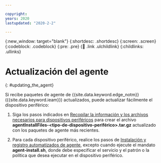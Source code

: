 ```yaml
---

copyright:
years: 2020
lastupdated: "2020-2-2"

---
```


{:new_window: target="blank"}
{:shortdesc: .shortdesc}
{:screen: .screen}
{:codeblock: .codeblock}
{:pre: .pre}
{:child: .link .ulchildlink}
{:childlinks: .ullinks}

# Actualización del agente
{: #updating_the_agent}

Si recibe paquetes de agente de {{site.data.keyword.edge_notm}} ({{site.data.keyword.ieam}}) actualizados, puede actualizar fácilmente el dispositivo periférico:

1. Siga los pasos indicados en [Recopilar la información y los archivos necesarios para dispositivos periféricos](../hub/gather_files.md#prereq_horizon) para crear el archivo **agentInstallFiles-&lt;tipo-de-dispositivo-periférico&gt;.tar.gz** actualizado con los paquetes de agente más recientes.
  
2. Para cada dispositivo periférico, realice los pasos de [Instalación y registro automatizados de agente](automated_install.md#method_one), excepto cuando ejecute el mandato **agent-install.sh**, donde debe especificar el servicio y el patrón o la política que desea ejecutar en el dispositivo periférico.
